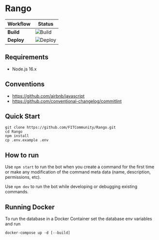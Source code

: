 # Rango


| Workflow | Status |
| --- | --- |
| **Build** | ![Build](https://github.com/FITCommunity/Rango/actions/workflows/build.yaml/badge.svg) |
| **Deploy** | ![Deploy](https://github.com/FITCommunity/Rango/actions/workflows/deploy.yaml/badge.svg) |


## Requirements

* Node.js 16.x

## Conventions

* https://github.com/airbnb/javascript
* https://github.com/conventional-changelog/commitlint

## Quick Start

```
git clone https://github.com/FITCommunity/Rango.git
cd Rango
npm install
cp .env.example .env
```

## How to run

Use `npm start` to run the bot when you create a command for the first time or make any modification of the command meta data (name, description, permissions, etc).

Use `npm dev` to run the bot while developing or debugging existing commands.

## Running Docker

To run the database in a Docker Container set the database env variables and run

```shell
docker-compose up -d [--build]
```
